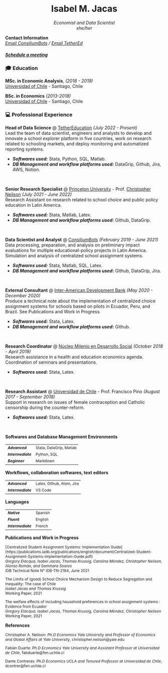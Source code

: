 # <center> Isabel M. Jacas </center>
<center> <i>Economist and Data Scientist <br>
she/her <br> </i> </center>

<b>Contact Information</b> <br>
<i> [Email ConsiliumBots](mailto:isa@consiliumbots.com) / [Email TetherEd](mailto:isa@tether.education) </i> <br>
##### <i> [Schedule a meeting](|https://calendly.com/isajacas) </i> <br>

<!--
<b>Education</b>
<table border="0">
 <tr>
 <td><i style="font-size:12px"> 2018 - 2019</i></td>
 <td style="font-size:12px"><b>MSc. in Economic Analysis</b>, University of Chile. <i> Ranked 6/23</i></td>
 </tr>
 <tr>
 <td><i style="font-size:12px"> 2013 - 2019</i></td>
 <td style="font-size:12px"><b>BSc. in Economics</b>, University of Chile. <i> Ranked 4/54</i></td>
 </tr>
</table> -->

### 🎓 Education

**MSc. in Economic Analysis**, _(2018 - 2019)_<br>
[Universidad of Chile](https://www.uchile.cl/postgrados/92182/analisis-economico) - Santiago, Chile <br>

**BSc. in Economics** _(2013-2018)_<br>
[Universidad of Chile](https://fen.uchile.cl/) - Santiago, Chile <br>


### 💻 Professional Experience

**Head of Data Science** @ [TetherEducation](https://www.tether.education/) _(July 2022 - Present)_ <br>
Lead the team of data scientist, engineers and analysts to develop and innovate a school explorer platform in five countries, work on research related to schooling markets, and deploy monitoring and automatized reporting systems.
- **_Softwares used:_** Stata, Python, SQL, Matlab.
- **_DB Management and workflow platforms used:_** DataGrip, Github, Jira, AWS, Notion.
<br>

**Senior Research Specialist** @ [Princeton University](https://irs.princeton.edu/) - Prof. [Christopher Neilson](https://christopherneilson.github.io/) _(July 2021 - June 2022)_ <br>
Research Assistant on research related to school choice and public policy education in Latin America.
- **_Softwares used:_** Stata, Matlab, Latex.
- **_DB Management and workflow platforms used:_** Github, DataGrip.
<br>

**Data Scientist and Analyst** @ [ConsiliumBots](https://www.consiliumbots.com/) _(February 2019 - June 2021)_ <br>
Data processing, preparation, and analysis on preliminary impact evaluations for multiple educational-policy projects in Latin America. Simulation and analysis of centralized school assignment systems.
- **_Softwares used:_** Stata, Matlab, SQL, Latex.
- **_DB Management and workflow platforms used:_** Github, DataGrip, Jira.
<br>

**External Consultant** @ [Inter-American Development Bank](https://www.iadb.org/) _(May 2020 - December 2020)_ <br>
Produce a technical note about the implementation of centralized choice assignment systems for schools based on pilots in Ecuador, Peru, and Brazil. See Publications and Work in Progress.</td>
- **_Softwares used:_** Stata, Latex.
- **_DB Management and workflow platforms used:_** Github.
<br>

**Research Coordinator** @ [Núcleo Milenio en Desarrollo Social](https://nucleodesoc.cl/) _(October 2018 - April 2019)_ <br>
Research assistance in a health and education economics agenda. Coordination of seminars and presentations.</td>
- **_Softwares used:_** Stata, Latex.
<br>

**Research Assistant** @ [Universidad de Chile](https://fen.uchile.cl/) - Prof. Francisco Pino _(August 2017 - September 2018)_ <br>
Support in research on issues of female contraception and Catholic censorship during the counter-reform. </td>
- **_Softwares used:_** Stata, Latex.
<br>

<!--
<b>Professional Experience</b>
<table border="0">
<tr>
<td><i style="font-size:12px"> July 2022 - today </i></td>
<td style="font-size:12px"><b>Head of Data Science </b> - <i> TetherEducation </i> <br>
     Lead the team of data scientist, engineers and analysts to develop and innovate a school explorer platform in five countries, work on research related to schooling markets, and deploy monitoring and automatized reporting systems. </td>
</tr>
<tr>
<td><i style="font-size:12px"> July 2021 - June 2022 </i></td>
<td style="font-size:12px"><b>Senior Research Specialist </b> - <i> Prof. Christopher Neilson - Princeton University </i> <br>
     Research Assistant of Professor [Christopher Neilson] (https://christopherneilson.github.io/) on research related to school choice and public policy education in Latin America. </td>
</tr>
 <tr>
 <td><i style="font-size:12px"> February 2019 - June 2021</i></td>
 <td style="font-size:12px"><b>Data Scientist and Analyst </b> - <i> ConsiliumBots </i> <br>
      Data processing, preparation, and analysis on preliminary impact evaluations for multiple educational-policy projects in Latin America. Simulation and analysis of centralized school assignment systems.
      </td>
 </tr>
 <tr>
 <td><i style="font-size:12px"> May 2020 - December 2020</i></td>
 <td style="font-size:12px"><b>External Consultant </b> - <i> Inter-American Development Bank </i> <br>
      Produce a technical note about the implementation of centralized choice assignment systems for schools based on pilots in Ecuador, Peru, and Brazil. See Publications and Work in Progress.</td>
 </tr>
 <tr>
 <td><i style="font-size:12px"> October 2018 - April 2019</i></td>
 <td style="font-size:12px"><b>Research Coordinator </b> - <i> Núcleo Milenio en Desarrollo Social </i> <br>
      Research assistance in a health and education economics agenda. Coordination of seminars and presentations.</td>
 </tr>
 <tr>
 <td><i style="font-size:12px"> August 2017 - September 2018</i></td>
 <td style="font-size:12px"><b>Research Assistant </b> - <i> Prof. Francisco Pino - University of Chile </i> <br>
      Support in research on issues of female contraception and Catholic censorship during the counter-reform.</td>
 </tr>
 </table> -->


 <b>Softwares and Database Management Environments</b>
 <table border="0">
  <tr>
  <td><i style="font-size:12px"><b> Advanced </b></i></td>
  <td style="font-size:12px"> Stata, DataGrip, Matlab </td>
  </tr>
  <tr>
  <td><i style="font-size:12px"><b> Intermediate </b></i></td>
  <td style="font-size:12px"> Python, SQL </td>
  </tr>
  <tr>
  <td><i style="font-size:12px"><b> Beginner </b></i></td>
  <td style="font-size:12px"> Markdown </td>
  </tr>
 </table>


 <b>Workflows, collaboration softwares, text editors</b>
 <table border="0">
  <tr>
  <td><i style="font-size:12px"><b> Advanced </b></i></td>
  <td style="font-size:12px"> Latex, Github, Atom, Jira </td>
  </tr>
  <tr>
  <td><i style="font-size:12px"><b> Intermediate </b></i></td>
  <td style="font-size:12px"> VS Code </td>
  </tr>
 </table>


 <b>Languages</b>
 <table border="0">
  <tr>
  <td><i style="font-size:12px"><b> Native </b></i></td>
  <td style="font-size:12px"> Spanish </td>
  </tr>
  <tr>
  <td><i style="font-size:12px"><b> Fluent </b></i></td>
  <td style="font-size:12px"> English </td>
  </tr>
  <tr>
  <td><i style="font-size:12px"><b> Intermediate </b></i></td>
  <td style="font-size:12px"> French </td>
  </tr>
 </table>

 <b>Publications and Work in Progress</b>

 <p style="font-size:12px">[Centralized Student Assignment Systems: Implementation Guide](https://publications.iadb.org/publications/english/document/Centralized-Student-Assignment-Systems-Implementation-Guide.pdf) <br> <i> Gregory Elacqua, Isabel Jacas, Thomas Krussig, Carolina Méndez, Christopher Neilson, Alonso Román, and Sammara Soares </i> <br> IDB Technical Note N° IDB-TN-2184, June 2021 <br>

 <p style="font-size:12px">The Limits of (good) School Choice Mechanism Design to Reduce Segregation and Inequality: The case of Chile <br> <i> Isabel Jacas and Thomas Krussig </i> <br> Working Paper, 2021 <br>

  <p style="font-size:12px">The welfare effects of including household preferences in school assignment systems : Evidence from Ecuador <br> <i> Gregory Elacqua, Isabel Jacas, Thomas Krussig, Carolina Méndez, Christopher Neilson </i> <br> Working Paper, 2021 <br>

 <b>References</b>

<p style="font-size:12px">Christopher A. Neilson: <i>Ph.D Economics Yale University and Professor of Economics and Global Affairs at Yale University</i>, christopher.neilson@yale.edu <br>
<p style="font-size:12px">Fabián Duarte: <i>Ph.D Economics Yale University and Assistant Professor at Universidad de Chile</i>, fabduarte@fen.uchile.cl <br>
<p style="font-size:12px">Dante Contreras: <i>Ph.D Economics UCLA and Tenured Professor at Universidad de Chile</i>, dcontrer@fen.uchile.cl


